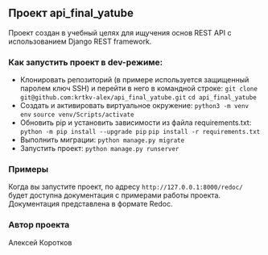 ## Проект api_final_yatube
Проект создан в учебный целях для ищучения основ REST API с использованием Django REST framework.

### Как запустить проект в dev-режиме:
- Клонировать репозиторий (в примере используется защищенный паролем ключ SSH) и перейти в него в командной строке:
```git clone git@github.com:krtkv-alex/api_final_yatube.git```
```cd api_final_yatube```
- Cоздать и активировать виртуальное окружение:
```python3 -m venv env```
```source venv/Scripts/activate```
- Обновить pip и установить зависимости из файла requirements.txt:
```python -m pip install --upgrade pip```
```pip install -r requirements.txt```
- Выполнить миграции:
``` python manage.py migrate ```
- Запустить проект:
``` python manage.py runserver ```

### Примеры

Когда вы запустите проект, по адресу ```http://127.0.0.1:8000/redoc/``` будет доступна документация с примерами работы проекта. Документация представлена в формате Redoc.

### Автор проекта
Алексей Коротков
